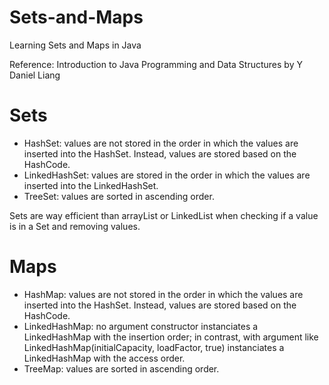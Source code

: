 # Sets-and-Maps
Learning Sets and Maps in Java

Reference: Introduction to Java Programming and Data Structures by Y Daniel Liang

# Sets 
- HashSet: values are not stored in the order in which the values are inserted into the HashSet. Instead, values are stored based on the HashCode.
- LinkedHashSet: values are stored in the order in which the values are inserted into the LinkedHashSet.
- TreeSet: values are sorted in ascending order.

Sets are way efficient than arrayList or LinkedList when checking if a value is in a Set and removing values.

# Maps
- HashMap: values are not stored in the order in which the values are inserted into the HashSet. Instead, values are stored based on the HashCode.
- LinkedHashMap: no argument constructor instanciates a LinkedHashMap with the insertion order; in contrast, with argument like LinkedHashMap(initialCapacity, loadFactor, true) instanciates a LinkedHashMap with the access order.
- TreeMap: values are sorted in ascending order.
